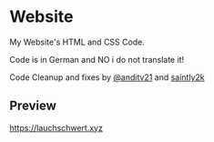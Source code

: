 # Website
My Website's HTML and CSS Code.

Code is in German and NO i do not translate it!

Code Cleanup and fixes by [@anditv21](https://github.com/anditv21) and [saintly2k](https://github.com/saintly2k)

## Preview

https://lauchschwert.xyz
